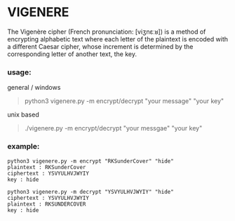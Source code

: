 # VIGENERE
The Vigenère cipher (French pronunciation: ​[viʒnɛːʁ]) is a method of encrypting alphabetic text where each letter of the plaintext is encoded with a different Caesar cipher, whose increment is determined by the corresponding letter of another text, the key.

### usage:
general / windows

> python3 vigenere.py -m encrypt/decrypt "your message" "your key"

unix based
> ./vigenere.py -m encrypt/decrypt "your messgae" "your key"

### example:

```
python3 vigenere.py -m encrypt "RKSunderCover" "hide"
plaintext : RKSunderCover
ciphertext : YSVYULHVJWYIY
key : hide

python3 vigenere.py -m decrypt "YSVYULHVJWYIY" "hide"
ciphertext : YSVYULHVJWYIY
plaintext : RKSUNDERCOVER
key : hide
```
